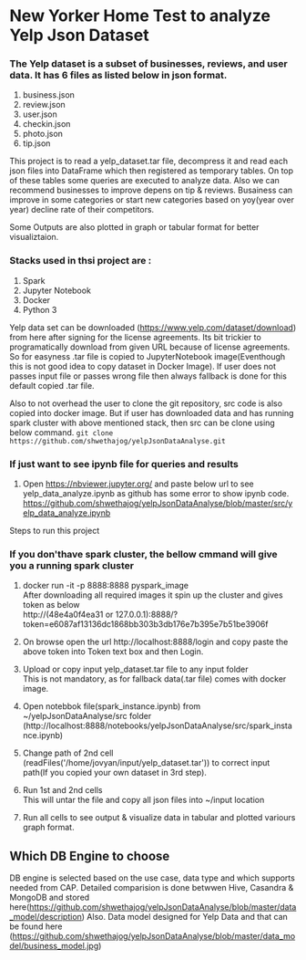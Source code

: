 # New Yorker Home Test to analyze Yelp Json Dataset

### The Yelp dataset is a subset of businesses, reviews, and user data. It has 6 files as listed below in json format.

1. business.json
2. review.json
3. user.json
4. checkin.json
5. photo.json
6. tip.json

This project is to read a yelp_dataset.tar file, decompress it and read each json files into DataFrame which then registered as temporary tables. On top of these tables some queries are executed to analyze data. Also we can recommend businesses to improve depens on tip & reviews. Busainess can improve in some categories or start new categories based on yoy(year over year) decline rate of their competitors.

Some Outputs are also plotted in graph or tabular format for better visualiztaion.

### Stacks used in thsi project are :
1. Spark
2. Jupyter Notebook
3. Docker
4. Python 3

Yelp data set can be downloaded (https://www.yelp.com/dataset/download) from here after signing for the license agreements.
Its bit trickier to programatically download from given URL because of license agreements. So for easyness .tar file is copied to JupyterNotebook image(Eventhough this is not good idea to copy dataset in Docker Image). If user does not passes input file or passes wrong file then always fallback is done for this default copied .tar file.

Also to not overhead the user to clone the git repository, src code is also copied into docker image. But if user has downloaded data and has running spark cluster with above mentioned stack, then src can be clone using below command.
``` git clone https://github.com/shwethajog/yelpJsonDataAnalyse.git ```

### If just want to see ipynb file for queries and results
1. Open https://nbviewer.jupyter.org/ and paste below url to see yelp_data_analyze.ipynb as github has some error to show ipynb code. 
https://github.com/shwethajog/yelpJsonDataAnalyse/blob/master/src/yelp_data_analyze.ipynb

Steps to run this project
### If you don'thave spark cluster, the bellow cmmand will give you a running spark cluster 
1. docker run -it -p 8888:8888 pyspark_image<br/>
   After downloading all required images it spin up the cluster and gives token as below<br/>
   http://(48e4a0f4ea31 or 127.0.0.1):8888/?token=e6087af13136dc1868bb303b3db176e7b395e7b51be3906f

2. On browse open the url http://localhost:8888/login and copy paste the above token into Token text box and then Login.

3. Upload or copy input yelp_dataset.tar file to any input folder<br/>
    This is not mandatory, as for fallback data(.tar file) comes with docker image.

4. Open notebbok file(spark_instance.ipynb) from ~/yelpJsonDataAnalyse/src folder <br/>      (http://localhost:8888/notebooks/yelpJsonDataAnalyse/src/spark_instance.ipynb)

5. Change path of 2nd cell (readFiles('/home/jovyan/input/yelp_dataset.tar')) to correct input path(If you copied your own dataset in 3rd step).

6. Run 1st and 2nd cells<br/>
    This will untar the file and copy all json files into ~/input location

7. Run all cells to see output & visualize data in tabular and plotted variours graph format.


## Which DB Engine to choose
DB engine is selected based on the use case, data type and which supports needed from CAP. Detailed comparision is done betwwen Hive, Casandra & MongoDB and stored here(https://github.com/shwethajog/yelpJsonDataAnalyse/blob/master/data_model/description) Also. Data model designed for Yelp Data and that can be found here (https://github.com/shwethajog/yelpJsonDataAnalyse/blob/master/data_model/business_model.jpg)

